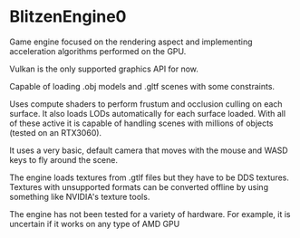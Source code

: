 # BlitzenEngine0

Game engine focused on the rendering aspect and implementing acceleration algorithms performed on the GPU.

Vulkan is the only supported graphics API for now.

Capable of loading .obj models and .gltf scenes with some constraints. 

Uses compute shaders to perform frustum and occlusion culling on each surface. It also loads LODs automatically for each surface loaded. With all of these active it is capable of handling scenes with millions of objects (tested on an RTX3060).

It uses a very basic, default camera that moves with the mouse and WASD keys to fly around the scene.

The engine loads textures from .gtlf files but they have to be DDS textures. Textures with unsupported formats can be converted offline by using something like NVIDIA's texture tools.

The engine has not been tested for a variety of hardware. For example, it is uncertain if it works on any type of AMD GPU

